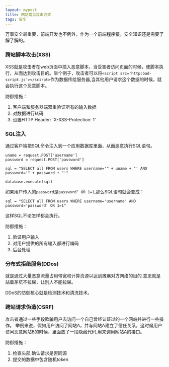 ```yaml
---
layout: mypost
title: 网站常见攻击方式
tags: 安全
---
```

万事安全最重要，前端开发也不例外，作为一个前端程序猿，安全知识还是需要了解了解的。

### 跨站脚本攻击(XSS)

XSS就是攻击者在web页面中插入恶意脚本，当受害者访问页面的时候，使脚本执行，从而达到攻击目的。举个例子，攻击者可以将`<script src='http:bad-script.js'></scirpt>`作为数据传给服务器,当其他用户请求这个数据的时候，就会执行这个恶意脚本。

防御措施：
1. 客户端和服务器端双重验证所有的输入数据
2. 对数据进行转码
3. 设置HTTP Header: 'X-XSS-Protection: 1'

### SQL注入

通过客户端把SQL命令注入到一个应用数据库里面，从而恶意执行SQL语句。

```
uname = request.POST['username']
password = request.POST['password']

sql = "SELECT all FROM users WHERE username='" + uname + "' AND password='" + password + "'"

database.execute(sql)
```

如果用户传入的`password`是`password’ OR 1=1`,那么SQL语句就会变成：

```
sql = "SELECT all FROM users WHERE username='username' AND password='password' OR 1=1"
```

这样SQL不论怎样都会执行。

防御措施：

1. 验证用户输入
2. 对用户提供的所有输入都进行编码
3. 后台处理

### 分布式拒绝服务(DDos)

就是通过大量恶意流量占用带宽和计算资源以达到瘫痪对方网络的目的.意思就是站着茅坑不拉屎，让别人不能拉屎。

DDoS的防御核心就是检测技术和清洗技术。

### 跨站请求伪造(CSRF)

攻击者通过一些手段欺骗用户去访问一个自己曾经认证过的一个网站并进行一些操作。
举例来说，假如用户访问了网站A，并与网站A建立了信任关系，这时候用户访问恶意网站B的时候，里面放了一段隐藏代码,用来调用网站A的接口。

防御措施：
1. 检查头部,确认请求是否同源
2. 提交的数据中包含随机token


